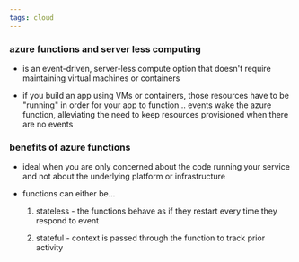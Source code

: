 ```yaml
---
tags: cloud
---
```


### azure functions and server less computing
- is an event-driven, server-less compute option that doesn't require maintaining virtual machines or containers

- if you build an app using VMs or containers, those resources have to be "running" in order for your app to function... events wake the azure function, alleviating the need to keep resources provisioned when there are no events

### benefits of azure functions
- ideal when you are only concerned about the code running your service and not about the underlying platform or infrastructure

- functions can either be...
  
  1. stateless - the functions behave as if they restart every time they respond to event

  2. stateful - context is passed through the function to track prior activity